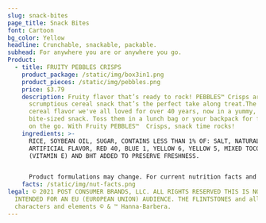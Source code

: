 ```yaml
---
slug: snack-bites
page_title: Snack Bites
font: Cartoon
bg_color: Yellow
headline: Crunchable, snackable, packable.
subhead: For anywhere you are or anywhere you go.
Product:
  - title: FRUITY PEBBLES CRISPS
    product_package: /static/img/box3in1.png
    product_pieces: /static/img/pebbles.png
    price: $3.79
    description: Fruity flavor that’s ready to rock! PEBBLES™ Crisps are the
      scrumptious cereal snack that’s the perfect take along treat.The classic
      cereal flavor we've all loved for over 40 years, now in a yummy, portable
      bite-sized snack. Toss them in a lunch bag or your backpack for fun flavor
      on the go. With Fruity PEBBLES™  Crisps, snack time rocks!
    ingredients: >-
      RICE, SOYBEAN OIL, SUGAR, CONTAINS LESS THAN 1% OF: SALT, NATURAL AND
      ARTIFICIAL FLAVOR, RED 40, BLUE 1, YELLOW 6, YELLOW 5, MIXED TOCOPHEROLS
      (VITAMIN E) AND BHT ADDED TO PRESERVE FRESHNESS.


      Product formulations may change. For current nutrition facts and ingredient line information check product packaging.
    facts: /static/img/nut-facts.png
legal: © 2021 POST CONSUMER BRANDS, LLC. ALL RIGHTS RESERVED THIS IS NOT
  INTENDED FOR AN EU (EUROPEAN UNION) AUDIENCE. THE FLINTSTONES and all related
  characters and elements © & ™ Hanna-Barbera.
---
```

